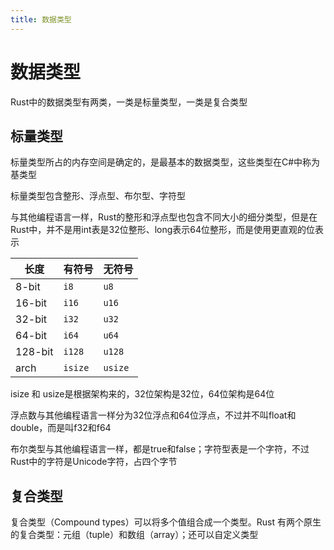 ```yaml
---
title: 数据类型
---
```


# 数据类型

Rust中的数据类型有两类，一类是标量类型，一类是复合类型

## 标量类型

标量类型所占的内存空间是确定的，是最基本的数据类型，这些类型在C#中称为基类型

标量类型包含整形、浮点型、布尔型、字符型

与其他编程语言一样，Rust的整形和浮点型也包含不同大小的细分类型，但是在Rust中，并不是用int表是32位整形、long表示64位整形，而是使用更直观的位表示


| 长度   | 有符号   | 无符号   |
|---------|---------|----------|
| 8-bit   | `i8`    | `u8`     |
| 16-bit  | `i16`   | `u16`    |
| 32-bit  | `i32`   | `u32`    |
| 64-bit  | `i64`   | `u64`    |
| 128-bit | `i128`  | `u128`   |
| arch    | `isize` | `usize`  |

isize 和 usize是根据架构来的，32位架构是32位，64位架构是64位

浮点数与其他编程语言一样分为32位浮点和64位浮点，不过并不叫float和double，而是叫f32和f64

布尔类型与其他编程语言一样，都是true和false；字符型表是一个字符，不过Rust中的字符是Unicode字符，占四个字节

## 复合类型

复合类型（Compound types）可以将多个值组合成一个类型。Rust 有两个原生的复合类型：元组（tuple）和数组（array）；还可以自定义类型
